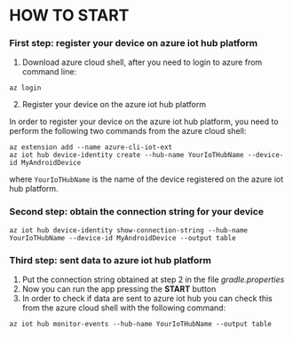 # HOW TO START

### First step: register your device on azure iot hub platform

1. Download azure cloud shell, after you need to login to azure from command line:

```
az login
```
2. Register your device on the azure iot hub platform

In order to register your device on the azure iot hub platform, you need to perform the following two commands from
the azure cloud shell:

```
az extension add --name azure-cli-iot-ext
az iot hub device-identity create --hub-name YourIoTHubName --device-id MyAndroidDevice
```
where ```YourIoTHubName``` is the name of the device registered on the azure iot hub platform.

### Second step: obtain the connection string for your device

```
az iot hub device-identity show-connection-string --hub-name YourIoTHubName --device-id MyAndroidDevice --output table
```

### Third step: sent data to azure iot hub platform

1. Put the connection string obtained at step 2 in the file *gradle.properties*
2. Now you can run the app pressing the **START** button
3. In order to check if data are sent to azure iot hub you can check this from the azure cloud shell with the following command:

```
az iot hub monitor-events --hub-name YourIoTHubName --output table
```

